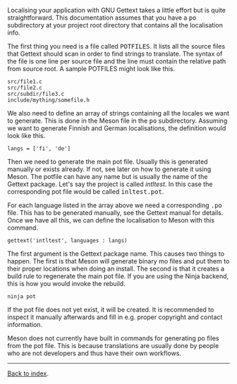 Localising your application with GNU Gettext takes a little effort but is quite straightforward. This documentation assumes that you have a <tt>po</tt> subdirectory at your project root directory that contains all the localisation info.

The first thing you need is a file called <tt>POTFILES</tt>. It lists all the source files that Gettext should scan in order to find strings to translate. The syntax of the file is one line per source file and the line must contain the relative path from source root. A sample POTFILES might look like this.

    src/file1.c
    src/file2.c
    src/subdir/file3.c
    include/mything/somefile.h

We also need to define an array of strings containing all the locales we want to generate. This is done in the Meson file in the <tt>po</tt> subdirectory. Assuming we want to generate Finnish and German localisations, the definition would look like this.

    langs = ['fi', 'de']

Then we need to generate the main pot file. Usually this is generated manually or exists already. If not, see later on how to generate it using Meson. The potfile can have any name but is usually the name of the Gettext package. Let's say the project is called *intltest*. In this case the corresponding pot file would be called <tt>inltest.pot</tt>.

For each language listed in the array above we need a corresponding <tt>.po</tt> file. This has to be generated manually, see the Gettext manual for details. Once we have all this, we can define the localisation to Meson with this command.

    gettext('intltest', languages : langs)

The first argument is the Gettext package name. This causes two things to happen. The first is that Meson will generate binary mo files and put them to their proper locations when doing an install. The second is that it creates a build rule to regenerate the main pot file. If you are using the Ninja backend, this is how you would invoke the rebuild.

    ninja pot

If the pot file does not yet exist, it will be created. It is recommended to inspect it manually afterwards and fill in e.g. proper copyright and contact information.

Meson does not currently have built in commands for generating po files from the pot file. This is because translations are usually done by people who are not developers and thus have their own workflows.

---

[Back to index](Manual).

